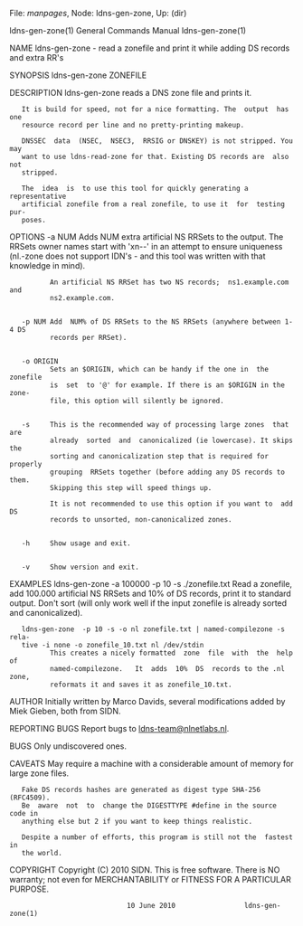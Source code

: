 File: *manpages*,  Node: ldns-gen-zone,  Up: (dir)

ldns-gen-zone(1)            General Commands Manual           ldns-gen-zone(1)



NAME
       ldns-gen-zone  -  read  a zonefile and print it while adding DS records
       and extra RR's

SYNOPSIS
       ldns-gen-zone ZONEFILE


DESCRIPTION
       ldns-gen-zone reads a DNS zone file and prints it.

       It is build for speed, not for a nice formatting. The  output  has  one
       resource record per line and no pretty-printing makeup.

       DNSSEC  data  (NSEC,  NSEC3,  RRSIG or DNSKEY) is not stripped. You may
       want to use ldns-read-zone for that. Existing DS records are  also  not
       stripped.

       The  idea  is  to use this tool for quickly generating a representative
       artificial zonefile from a real zonefile, to use it  for  testing  pur‐
       poses.


OPTIONS
       -a NUM Adds  NUM  extra artificial NS RRSets to the output.  The RRSets
              owner names start with 'xn--' in an attempt to ensure uniqueness
              (nl.-zone  does  not  support  IDN's - and this tool was written
              with that knowledge in mind).

              An artificial NS RRSet has two NS records;  ns1.example.com  and
              ns2.example.com.


       -p NUM Add  NUM% of DS RRSets to the NS RRSets (anywhere between 1-4 DS
              records per RRSet).


       -o ORIGIN
              Sets an $ORIGIN, which can be handy if the one in  the  zonefile
              is  set  to '@' for example. If there is an $ORIGIN in the zone‐
              file, this option will silently be ignored.


       -s     This is the recommended way of processing large zones  that  are
              already  sorted  and  canonicalized (ie lowercase). It skips the
              sorting and canonicalization step that is required for  properly
              grouping  RRSets together (before adding any DS records to them.
              Skipping this step will speed things up.

              It is not recommended to use this option if you want to  add  DS
              records to unsorted, non-canonicalized zones.


       -h     Show usage and exit.


       -v     Show version and exit.


EXAMPLES
       ldns-gen-zone -a 100000 -p 10 -s ./zonefile.txt
              Read  a zonefile, add 100.000 artificial NS RRSets and 10% of DS
              records, print it to standard output. Don't sort (will only work
              well if the input zonefile is already sorted and canonicalized).


       ldns-gen-zone  -p 10 -s -o nl zonefile.txt | named-compilezone -s rela‐
       tive -i none -o zonefile_10.txt nl /dev/stdin
              This creates a nicely formatted  zone  file  with  the  help  of
              named-compilezone.   It  adds  10%  DS  records to the .nl zone,
              reformats it and saves it as zonefile_10.txt.


AUTHOR
       Initially written by Marco Davids, several modifications added by  Miek
       Gieben, both from SIDN.


REPORTING BUGS
       Report bugs to <ldns-team@nlnetlabs.nl>.


BUGS
       Only undiscovered ones.


CAVEATS
       May  require  a  machine with a considerable amount of memory for large
       zone files.

       Fake DS records hashes are generated as digest type SHA-256  (RFC4509).
       Be  aware  not  to  change the DIGESTTYPE #define in the source code in
       anything else but 2 if you want to keep things realistic.

       Despite a number of efforts, this program is still not the  fastest  in
       the world.


COPYRIGHT
       Copyright  (C)  2010 SIDN. This is free software. There is NO warranty;
       not even for MERCHANTABILITY or FITNESS FOR A PARTICULAR PURPOSE.



                                 10 June 2010                 ldns-gen-zone(1)
